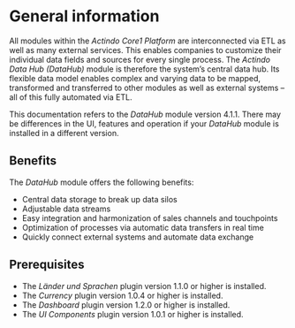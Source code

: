 # General information

All modules within the *Actindo Core1 Platform* are interconnected via ETL as well as many external services. This enables companies to customize their individual data fields and sources for every single process.
The *Actindo Data Hub (DataHub)* module is therefore the system’s central data hub. Its flexible data model enables complex and varying data to be mapped, transformed and transferred to other modules as well as external systems – all of this fully automated via ETL.

This documentation refers to the *DataHub* module version 4.1.1. There may be differences in the UI, features and operation if your *DataHub* module is installed in a different version.

## Benefits

The *DataHub* module offers the following benefits:
- Central data storage to break up data silos
- Adjustable data streams
- Easy integration and harmonization of sales channels and touchpoints  
- Optimization of processes via automatic data transfers in real time
- Quickly connect external systems and automate data exchange   

## Prerequisites

- The *Länder und Sprachen* plugin version 1.1.0 or higher is installed.
- The *Currency* plugin version 1.0.4 or higher is installed.
- The *Dashboard* plugin version 1.2.0 or higher is installed.
- The *UI Components* plugin version 1.0.1 or higher is installed.
